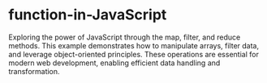 # function-in-JavaScript
Exploring the power of JavaScript through the map, filter, and reduce methods. This example demonstrates how to manipulate arrays, filter data, and leverage object-oriented principles. These operations are essential for modern web development, enabling efficient data handling and transformation.
